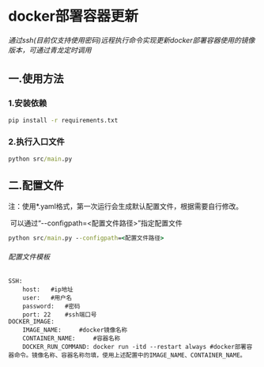 # docker部署容器更新

###### 通过ssh(目前仅支持使用密码)远程执行命令实现更新docker部署容器使用的镜像版本，可通过青龙定时调用

## 一.使用方法

### 1.安装依赖

```cmd
pip install -r requirements.txt
```

### 2.执行入口文件

```cmd
python src/main.py
```

## 二.配置文件

注：使用*.yaml格式，第一次运行会生成默认配置文件，根据需要自行修改。

​		可以通过“--configpath=<配置文件路径>”指定配置文件

```cmd
python src/main.py --configpath=<配置文件路径>
```

###### 配置文件模板

```
SSH:
    host:   #ip地址
    user:   #用户名
    password: 	#密码
    port: 22	#ssh端口号
DOCKER_IMAGE:
    IMAGE_NAME: 	#docker镜像名称
    CONTAINER_NAME: 	#容器名称
    DOCKER_RUN_COMMAND: docker run -itd --restart always #docker部署容器命令。镜像名称、容器名称勿填，使用上述配置中的IMAGE_NAME、CONTAINER_NAME。
```

